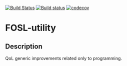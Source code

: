 <!-- BADGES -->
[![Build Status](https://travis-ci.com/FOSL/utility.svg?branch=master)](https://travis-ci.com/FOSL/utility)
[![Build status](https://ci.appveyor.com/api/projects/status/9echs53v2jm34d1n/branch/master?svg=true)](https://ci.appveyor.com/project/martinmake/utility/branch/master)
[![codecov](https://codecov.io/gh/FOSL/utility/branch/master/graph/badge.svg)](https://codecov.io/gh/FOSL/utility)

# FOSL-utility

## Description

QoL generic improvements related only to programming.

<!-- ## Requirements -->

<!-- ## Installation -->

<!-- ## Usage -->

<!-- ## Examples -->
